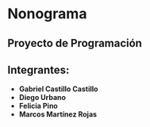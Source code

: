 # Nonograma
## Proyecto de Programación

## Integrantes: 
- **Gabriel Castillo Castillo**
- **Diego Urbano**
- **Felicia Pino**
- **Marcos Martínez Rojas**